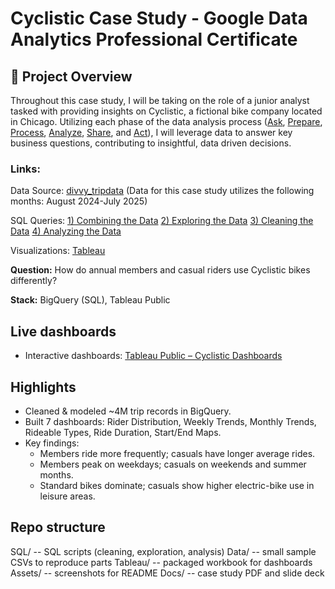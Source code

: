 # Cyclistic Case Study - Google Data Analytics Professional Certificate

## 📖 Project Overview
Throughout this case study, I will be taking on the role of a junior analyst tasked with providing insights on Cyclistic, a fictional bike company located in Chicago. Utilizing each phase of the data analysis process ([Ask](), [Prepare](), [Process](), [Analyze](), [Share](), and [Act]()), I will leverage data to answer key business questions, contributing to insightful, data driven decisions.

### Links:
Data Source: [divvy_tripdata](https://divvy-tripdata.s3.amazonaws.com/index.html) (Data for this case study utilizes the following months: August 2024-July 2025)

SQL Queries:
[1) Combining the Data](https://github.com/russodomenic5-collab/Cyclistic_Case_Study/blob/main/Data%20Combining.sql)
[2) Exploring the Data](https://github.com/russodomenic5-collab/Cyclistic_Case_Study/blob/main/Data%20Exploration.sql)
[3) Cleaning the Data](https://github.com/russodomenic5-collab/Cyclistic_Case_Study/blob/main/Data%20Cleaning.sql)
[4) Analyzing the Data]()

Visualizations: [Tableau](https://public.tableau.com/views/CyclisticCaseStudyHowMembersandCasualsRideDifferently/CyclisticUsageRideVolumeandDurationbyRiderType?:language=en-US&:sid=&:redirect=auth&:display_count=n&:origin=viz_share_link)

**Question:** How do annual members and casual riders use Cyclistic bikes differently?

**Stack:** BigQuery (SQL), Tableau Public

## Live dashboards
- Interactive dashboards: [Tableau Public – Cyclistic Dashboards](YOUR_TABLEAU_LINK)

## Highlights
- Cleaned & modeled ~4M trip records in BigQuery.
- Built 7 dashboards: Rider Distribution, Weekly Trends, Monthly Trends, Rideable Types, Ride Duration, Start/End Maps.
- Key findings:
  - Members ride more frequently; casuals have longer average rides.
  - Members peak on weekdays; casuals on weekends and summer months.
  - Standard bikes dominate; casuals show higher electric-bike use in leisure areas.

## Repo structure
SQL/ -- SQL scripts (cleaning, exploration, analysis)
Data/ -- small sample CSVs to reproduce parts
Tableau/ -- packaged workbook for dashboards
Assets/ -- screenshots for README
Docs/ -- case study PDF and slide deck
